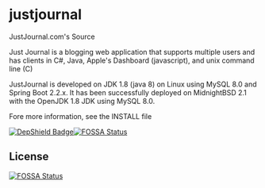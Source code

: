 justjournal
===========

JustJournal.com's Source

Just Journal is a blogging web application that supports multiple users and has clients in
C#, Java, Apple's Dashboard (javascript), and unix command line (C)

JustJournal is developed on JDK 1.8 (java 8) on Linux 
using MySQL 8.0 and Spring Boot 2.2.x.  It has been successfully
deployed on MidnightBSD 2.1 with the OpenJDK 1.8 JDK using MySQL 8.0.

Fore more information, see the INSTALL file


[![DepShield Badge](https://depshield.sonatype.org/badges/laffer1/justjournal/depshield.svg)](https://depshield.github.io)[![FOSSA Status](https://app.fossa.io/api/projects/git%2Bgithub.com%2Flaffer1%2Fjustjournal.svg?type=shield)](https://app.fossa.io/projects/git%2Bgithub.com%2Flaffer1%2Fjustjournal?ref=badge_shield)


## License
[![FOSSA Status](https://app.fossa.io/api/projects/git%2Bgithub.com%2Flaffer1%2Fjustjournal.svg?type=large)](https://app.fossa.io/projects/git%2Bgithub.com%2Flaffer1%2Fjustjournal?ref=badge_large)
